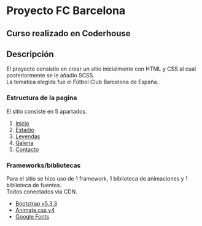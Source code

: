 # Proyecto FC Barcelona 
## Curso realizado en Coderhouse

## Descripción

El proyecto consistio en crear un sitio inicialmente con HTML y CSS al cual posteriormente se le añadio SCSS.   
La tematica elegida fue el Fútbol Club Barcelona de España.

### Estructura de la pagina

El sitio consiste en 5 apartados.
1. [Inicio](https://github.com/alvaropereyraa/2da-alvaroiriondo-barcelona/blob/main/index.html)
2. [Estadio](https://github.com/alvaropereyraa/2da-alvaroiriondo-barcelona/blob/main/pages/estadio.html)
3. [Leyendas](https://github.com/alvaropereyraa/2da-alvaroiriondo-barcelona/blob/main/pages/leyendas.html) 
4. [Galeria](https://github.com/alvaropereyraa/2da-alvaroiriondo-barcelona/blob/main/pages/galeria.html)  
5. [Contacto](https://github.com/alvaropereyraa/2da-alvaroiriondo-barcelona/blob/main/pages/contacto.html)

### Frameworks/bibliotecas

Para el sitio se hizo uso de 1 framework, 1 biblioteca de animaciones y 1 biblioteca de fuentes.   
Todos conectados via CDN.

- [Bootstrap v5.3.3](https://getbootstrap.com) 
- [Animate.css v4](https://animate.style)
- [Google Fonts](https://fonts.google.com)
